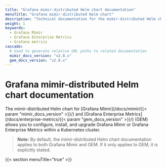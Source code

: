```yaml
---
title: "Grafana mimir-distributed Helm chart documentation"
menuTitle: "Grafana mimir-distributed Helm chart"
description: "Technical documentation for the mimir-distributed Helm chart"
weight: 1
keywords:
  - Grafana Mimir
  - Grafana Enterprise Metrics
  - Grafana metrics
cascade:
  # Used to generate relative URL paths to related documentation
  mimir_docs_version: "v2.8.x"
  gem_docs_version: "v2.8.x"
---
```


# Grafana mimir-distributed Helm chart documentation

The mimir-distributed Helm chart for [Grafana Mimir](/docs/mimir/{{< param "mimir_docs_version" >}}/) and [Grafana Enterprise Metrics](/docs/enterprise-metrics/{{< param "gem_docs_version" >}}/) (GEM) allows you to configure, install, and upgrade Grafana Mimir or Grafana Enterprise Metrics within a Kubernetes cluster.

> **Note:** By default, the mimir-distributed Helm chart documentation applies to both Grafana Mimir and GEM. If it only applies to GEM, it is explicitly stated.

{{< section menuTitle="true" >}}
